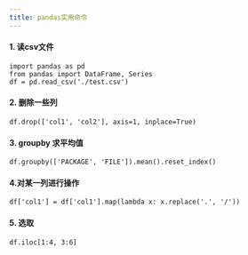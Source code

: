 ```yaml
---
title: pandas实用命令
---
```


#### 1. 读csv文件
	import pandas as pd
	from pandas import DataFrame, Series
	df = pd.read_csv('./test.csv')

<!--more-->

#### 2. 删除一些列
	df.drop(['col1', 'col2'], axis=1, inplace=True)

#### 3. groupby 求平均值
	df.groupby(['PACKAGE', 'FILE']).mean().reset_index()

#### 4.对某一列进行操作
	df['col1'] = df['col1'].map(lambda x: x.replace('.', '/'))

#### 5. 选取
	df.iloc[1:4, 3:6]